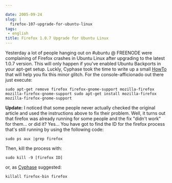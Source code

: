 ```yaml
---

date: 2005-09-24
slug: |
  firefox-107-upgrade-for-ubuntu-linux
tags:
 - english
title: Firefox 1.0.7 Upgrade for Ubuntu Linux
---
```


Yesterday a lot of people hanging out on \#ubuntu @ FREENODE were
complaining of Firefox crashes in Ubuntu Linux after upgrading to the
latest 1.0.7 version. This will only happen if you've enabled Ubuntu
Backports in your apt-get setup. Luckly, Cyphase took the time to write
up a small
[HowTo](http://cyphase.homelinux.com/blog/2005/09/23/the-firefox-107-upgrade-in-ubuntu-hoary/)
that will help you fix this minor glitch. For the console-afficionado
out there just execute:

`sudo apt-get remove firefox firefox-gnome-support mozilla-firefox mozilla-firefox-gnome-support sudo apt-get install mozilla-firefox mozilla-firefox-gnome-support`

**Update:** I noticed that some people never actually checked the
original article and used the instructions above to fix their problem.
Well, it turns out that firefox was already running for some people and
the fix "didn't work" for them... or did it? Yes... You have got to find
the ID for the firefox process that's still running by using the
following code:

`sudo ps aux |grep firefox`

Then, kill the process with:

`sudo kill -9 [firefox ID]`

or, as [Cyphase](http://cyphase.homelinux.com) suggested:

`killall firefox-bin firefox`
